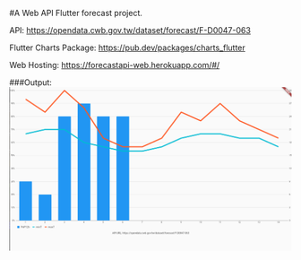 
#A Web API Flutter forecast project.

API: https://opendata.cwb.gov.tw/dataset/forecast/F-D0047-063

Flutter Charts Package: https://pub.dev/packages/charts_flutter

Web Hosting: https://forecastapi-web.herokuapp.com/#/



###Output:
<img src = "output.png">


